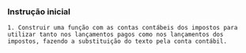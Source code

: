 ### Instrução inicial

	1. Construir uma função com as contas contábeis dos impostos para utilizar tanto nos lançamentos pagos como nos lançamentos dos impostos, fazendo a substituição do texto pela conta contábil.
